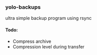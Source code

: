 ### yolo-backups

ultra simple backup program using rsync


#### Todo:
- Compress archive
- Compression level during transfer
